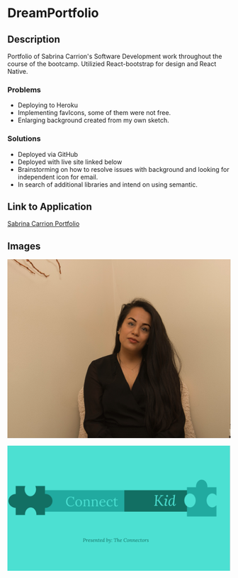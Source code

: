 # DreamPortfolio

## Description

Portfolio of Sabrina Carrion's Software Development work throughout the course of the bootcamp.
Utilizied React-bootstrap for design and React Native.

### Problems

- Deploying to Heroku
- Implementing favIcons, some of them were not free.
- Enlarging background created from my own sketch.

### Solutions

- Deployed via GitHub
- Deployed with live site linked below
- Brainstorming on how to resolve issues with background and looking for independent icon for email.
- In search of additional libraries and intend on using semantic.

## Link to Application

[Sabrina Carrion Portfolio](https://www.sabrinacarrion.com)

## Images

![AboutME](./src/assets/images/sabrina.png)

![projectConnectKid](./src/assets/images/connectKid.png)
